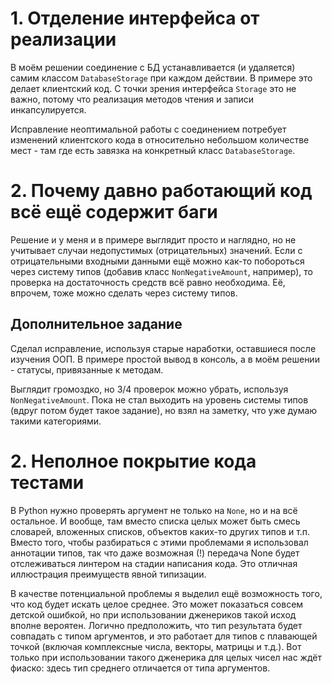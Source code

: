 # 1. Отделение интерфейса от реализации
В моём решении соединение с БД устанавливается (и удаляется)
самим классом `DatabaseStorage` при каждом действии.
В примере это делает клиентский код.
С точки зрения интерфейса `Storage` это не важно,
потому что реализация методов чтения и записи инкапсулируется.

Исправление неоптимальной работы с соединением
потребует изменений клиентского кода
в относительно небольшом количестве мест -
там где есть завязка на конкретный класс `DatabaseStorage`.


# 2. Почему давно работающий код всё ещё содержит баги
Решение и у меня и в примере выглядит просто и наглядно,
но не учитывает случаи недопустимых (отрицательных) значений.
Если с отрицательными входными данными ещё можно как-то побороться
через систему типов (добавив класс `NonNegativeAmount`, например),
то проверка на достаточность средств всё равно необходима.
Её, впрочем, тоже можно сделать через систему типов.

## Дополнительное задание
Сделал исправление, используя старые наработки,
оставшиеся после изучения ООП.
В примере простой вывод в консоль, а в моём решении -
статусы, привязанные к методам.

Выглядит громоздко, но 3/4 проверок можно убрать,
используя `NonNegativeAmount`.
Пока не стал выходить на уровень системы типов
(вдруг потом будет такое задание),
но взял на заметку, что уже думаю такими категориями.


# 2. Неполное покрытие кода тестами
В Python нужно проверять аргумент не только на `None`, но и на всё остальное.
И вообще, там вместо списка целых может быть смесь
словарей, вложенных списков, объектов каких-то других типов и т.п.
Вместо того, чтобы разбираться с этими проблемами
я использовал аннотации типов,
так что даже возможная (!) передача None будет отслеживаться линтером
на стадии написания кода.
Это отличная иллюстрация преимуществ явной типизации.

В качестве потенциальной проблемы я выделил ещё возможность того,
что код будет искать целое среднее.
Это может показаться совсем детской ошибкой,
но при использовании дженериков такой исход вполне вероятен.
Логично предположить, что тип результата будет совпадать с типом аргументов,
и это работает для типов с плавающей точкой
(включая комплексные числа, векторы, матрицы и т.д.).
Вот только при использовании такого дженерика для целых чисел нас ждёт фиаско:
здесь тип среднего отличается от типа аргументов.

